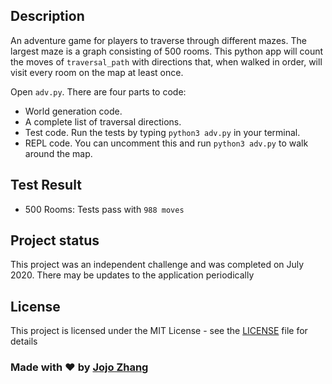## Description

An adventure game for players to traverse through different mazes. The largest maze is a graph consisting of 500 rooms. This python app will count the moves of `traversal_path` with directions that, when walked in order, will visit every room on the map at least once.

Open `adv.py`. There are four parts to code:

- World generation code.
- A complete list of traversal directions.
- Test code. Run the tests by typing `python3 adv.py` in your terminal.
- REPL code. You can uncomment this and run `python3 adv.py` to walk around the map.

## Test Result

- 500 Rooms: Tests pass with `988 moves`


## Project status

This project was an independent challenge and was completed on July 2020. There may be updates to the application periodically

## License

This project is licensed under the MIT License - see the [LICENSE](LICENSE) file for details

### Made with ❤️ by [Jojo Zhang](https://github.com/nomadkitty)


